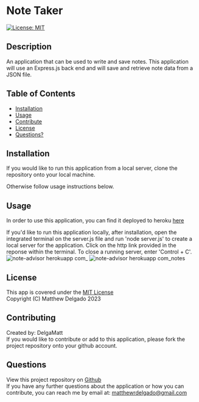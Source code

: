 # Note Taker
  [![License: MIT](https://img.shields.io/badge/License-MIT-yellow.svg)](https://opensource.org/licenses/MIT)
  ## Description
  An application that can be used to write and save notes. This application will use an Express.js back end and will save and retrieve note data from a JSON file.
  ## Table of Contents
  - [Installation](#installation)
  - [Usage](#usage)
  - [Contribute](#contributing)
  - [License](#license)
  - [Questions?](#questions)
  ## Installation
  If you would like to run this application from a local server, clone the repository onto your local machine.

  Otherwise follow usage instructions below.
  ## Usage
  In order to use this application, you can find it deployed to heroku [here](https://note-advisor.herokuapp.com/)

  If you'd like to run this application locally, after installation, open the integrated terminal on the server.js file and run 'node server.js' to create a local server for the application. Click on the http link provided in the reponse within the terminal. To close a running server, enter 'Control + C'.
  <br>
  ![note-advisor herokuapp com_](https://user-images.githubusercontent.com/115049801/213584227-09145ed3-b481-477d-af2e-8021d1dffc43.png)
  ![note-advisor herokuapp com_notes](https://user-images.githubusercontent.com/115049801/213584230-7791ceb7-8077-4328-b447-cd9b05625f14.png)

  ## License
  This app is covered under the [MIT License](https://opensource.org/licenses/MIT)<br>
  Copyright (C) Matthew Delgado 2023
  ## Contributing
  Created by: DelgaMatt
  <br>
  If you would like to contribute or add to this application, please fork the project repository onto your github account.
  
  ## Questions
  View this project repository on [Github](https://github.com/DelgaMatt)<br>
  If you have any further questions about the application or how you can contribute, you can reach me by email at: matthewrdelgado@gmail.com
